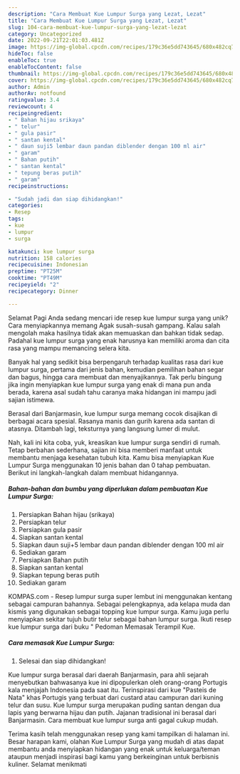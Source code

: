 ```yaml
---
description: "Cara Membuat Kue Lumpur Surga yang Lezat, Lezat"
title: "Cara Membuat Kue Lumpur Surga yang Lezat, Lezat"
slug: 104-cara-membuat-kue-lumpur-surga-yang-lezat-lezat
category: Uncategorized
date: 2022-09-21T22:01:03.481Z
image: https://img-global.cpcdn.com/recipes/179c36e5dd743645/680x482cq70/kue-lumpur-surga-foto-resep-utama.jpg
hideToc: false
enableToc: true
enableTocContent: false
thumbnail: https://img-global.cpcdn.com/recipes/179c36e5dd743645/680x482cq70/kue-lumpur-surga-foto-resep-utama.jpg
cover: https://img-global.cpcdn.com/recipes/179c36e5dd743645/680x482cq70/kue-lumpur-surga-foto-resep-utama.jpg
author: Admin
authorAv: notfound
ratingvalue: 3.4
reviewcount: 4
recipeingredient:
- " Bahan hijau srikaya"
- " telur"
- " gula pasir"
- " santan kental"
- " daun suji5 lembar daun pandan diblender dengan 100 ml air"
- " garam"
- " Bahan putih"
- " santan kental"
- " tepung beras putih"
- " garam"
recipeinstructions:

- "Sudah jadi dan siap dihidangkan!"
categories:
- Resep
tags:
- kue
- lumpur
- surga

katakunci: kue lumpur surga 
nutrition: 158 calories
recipecuisine: Indonesian
preptime: "PT25M"
cooktime: "PT49M"
recipeyield: "2"
recipecategory: Dinner

---
```



Selamat Pagi Anda sedang mencari ide resep kue lumpur surga yang unik? Cara menyiapkannya memang Agak susah-susah gampang. Kalau salah mengolah maka hasilnya tidak akan memuaskan dan bahkan tidak sedap. Padahal kue lumpur surga yang enak harusnya kan memiliki aroma dan cita rasa yang mampu memancing selera kita.


Banyak hal yang sedikit bisa berpengaruh terhadap kualitas rasa dari kue lumpur surga, pertama dari jenis bahan, kemudian pemilihan bahan segar dan bagus, hingga cara membuat dan menyajikannya. Tak perlu bingung jika ingin menyiapkan kue lumpur surga yang enak di mana pun anda berada, karena asal sudah tahu caranya maka hidangan ini mampu jadi sajian istimewa.

Berasal dari Banjarmasin, kue lumpur surga memang cocok disajikan di berbagai acara spesial. Rasanya manis dan gurih karena ada santan di atasnya. Ditambah lagi, teksturnya yang langsung lumer di mulut.


Nah, kali ini kita coba, yuk, kreasikan kue lumpur surga sendiri di rumah. Tetap berbahan sederhana, sajian ini bisa memberi manfaat untuk membantu menjaga kesehatan tubuh kita. Kamu bisa menyiapkan Kue Lumpur Surga menggunakan 10 jenis bahan dan 0 tahap pembuatan. Berikut ini langkah-langkah dalam membuat hidangannya.

<!--inarticleads1-->

##### Bahan-bahan dan bumbu yang diperlukan dalam pembuatan Kue Lumpur Surga:

1. Persiapkan  Bahan hijau (srikaya)
1. Persiapkan  telur
1. Persiapkan  gula pasir
1. Siapkan  santan kental
1. Siapkan  daun suji+5 lembar daun pandan diblender dengan 100 ml air
1. Sediakan  garam
1. Persiapkan  Bahan putih
1. Siapkan  santan kental
1. Siapkan  tepung beras putih
1. Sediakan  garam


KOMPAS.com - Resep lumpur surga super lembut ini menggunakan kentang sebagai campuran bahannya. Sebagai pelengkapnya, ada kelapa muda dan kismis yang digunakan sebagai topping kue lumpur surga. Kamu juga perlu menyiapkan sekitar tujuh butir telur sebagai bahan lumpur surga. Ikuti resep kue lumpur surga dari buku &#34; Pedoman Memasak Terampil Kue. 

<!--inarticleads2-->

##### Cara memasak Kue Lumpur Surga:


1. Selesai dan siap dihidangkan!

Kue lumpur surga berasal dari daerah Banjarmasin, para ahli sejarah menyebutkan bahwasanya kue ini dipopulerkan oleh orang-orang Portugis kala menjajah Indonesia pada saat itu. Terinspirasi dari kue &#34;Pasteis de Nata&#34; khas Portugis yang terbuat dari custard atau campuran dari kuning telur dan susu. Kue lumpur surga merupakan puding santan dengan dua lapis yang berwarna hijau dan putih. Jajanan tradisional ini berasal dari Banjarmasin. Cara membuat kue lumpur surga anti gagal cukup mudah. 

Terima kasih telah menggunakan resep yang kami tampilkan di halaman ini. Besar harapan kami, olahan Kue Lumpur Surga yang mudah di atas dapat membantu anda menyiapkan hidangan yang enak untuk keluarga/teman ataupun menjadi inspirasi bagi kamu yang berkeinginan untuk berbisnis kuliner. Selamat menikmati
